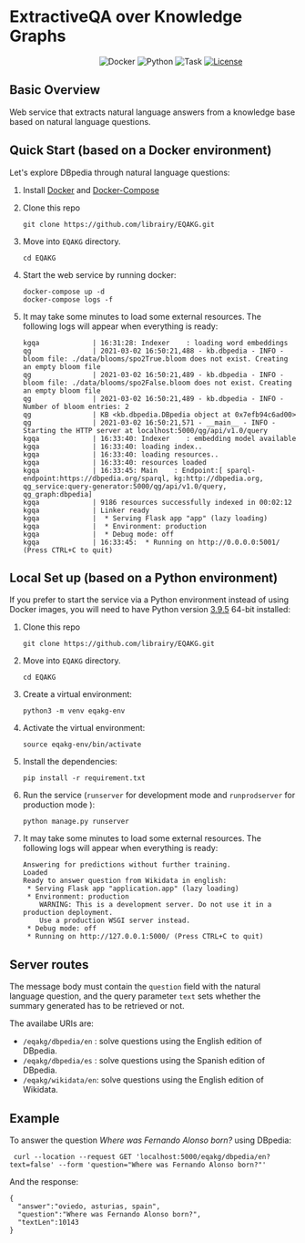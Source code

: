 # ExtractiveQA over Knowledge Graphs


&nbsp;&nbsp;&nbsp;&nbsp;&nbsp;&nbsp;&nbsp;&nbsp;&nbsp;&nbsp;&nbsp;&nbsp;&nbsp;&nbsp;&nbsp;&nbsp;&nbsp;&nbsp;&nbsp;&nbsp;&nbsp;&nbsp;&nbsp;&nbsp;&nbsp;&nbsp;&nbsp;&nbsp;&nbsp;&nbsp;&nbsp;&nbsp;&nbsp;&nbsp;&nbsp;&nbsp;&nbsp;&nbsp;&nbsp;
![Docker](https://img.shields.io/badge/docker-v20.10.2+-blue.svg)
![Python](https://img.shields.io/badge/python-v3.9+-blue.svg)
![Task](https://img.shields.io/badge/task-EQAKG-green.svg)
[![License](https://img.shields.io/badge/license-Apache2-blue.svg)](https://www.apache.org/licenses/LICENSE-2.0)

## Basic Overview

Web service that extracts natural language answers from a knowledge base based on natural language questions. 

## Quick Start (based on a Docker environment)

Let's explore DBpedia through natural language questions:

1. Install [Docker](https://docs.docker.com/install/) and [Docker-Compose](https://docs.docker.com/compose/install/)
1. Clone this repo

	```
	git clone https://github.com/librairy/EQAKG.git
	```
1. Move into `EQAKG` directory.
    ```
	cd EQAKG
	```
1. Start the web service by running docker:
    ````
    docker-compose up -d
    docker-compose logs -f
    ````
1.  It may take some minutes to load some external resources. The following logs will appear when everything is ready:

    ````
    kgqa             | 16:31:28: Indexer    : loading word embeddings
    qg               | 2021-03-02 16:50:21,488 - kb.dbpedia - INFO - bloom file: ./data/blooms/spo2True.bloom does not exist. Creating an empty bloom file
    qg               | 2021-03-02 16:50:21,489 - kb.dbpedia - INFO - bloom file: ./data/blooms/spo2False.bloom does not exist. Creating an empty bloom file
    qg               | 2021-03-02 16:50:21,489 - kb.dbpedia - INFO - Number of bloom entries: 2
    qg               | KB <kb.dbpedia.DBpedia object at 0x7efb94c6ad00>
    qg               | 2021-03-02 16:50:21,571 - __main__ - INFO - Starting the HTTP server at localhost:5000/qg/api/v1.0/query
    kgqa             | 16:33:40: Indexer    : embedding model available
    kgqa             | 16:33:40: loading index..
    kgqa             | 16:33:40: loading resources..
    kgqa             | 16:33:40: resources loaded
    kgqa             | 16:33:45: Main    : Endpoint:[ sparql-endpoint:https://dbpedia.org/sparql, kg:http://dbpedia.org, qg_service:query-generator:5000/qg/api/v1.0/query, qg_graph:dbpedia]
    kgqa             | 9186 resources successfully indexed in 00:02:12
    kgqa             | Linker ready
    kgqa             |  * Serving Flask app "app" (lazy loading)
    kgqa             |  * Environment: production
    kgqa             |  * Debug mode: off
    kgqa             | 16:33:45:  * Running on http://0.0.0.0:5001/ (Press CTRL+C to quit)
    ````


## Local Set up (based on a Python environment)

If you prefer to start the service via a Python environment instead of using Docker images, you will need to have Python version [3.9.5](https://www.python.org/downloads/release/python-395/) 64-bit installed: 

1. Clone this repo

	```
	git clone https://github.com/librairy/EQAKG.git
	```
1. Move into `EQAKG` directory.
    ```
	cd EQAKG
	```
1. Create a virtual environment:
    ```
    python3 -m venv eqakg-env
    ```
1. Activate the virtual environment:
    ```
    source eqakg-env/bin/activate
    ```    
1. Install the dependencies:
    ```
    pip install -r requirement.txt
    ```
1. Run the service (`runserver` for development mode and `runprodserver` for production mode ):
    ```
    python manage.py runserver
    ```
1.  It may take some minutes to load some external resources. The following logs will appear when everything is ready:

    ```
    Answering for predictions without further training.
    Loaded
    Ready to answer question from Wikidata in english:
     * Serving Flask app "application.app" (lazy loading)
     * Environment: production
        WARNING: This is a development server. Do not use it in a production deployment.
        Use a production WSGI server instead.
     * Debug mode: off
     * Running on http://127.0.0.1:5000/ (Press CTRL+C to quit)
    ```

## Server routes

The message body must contain the `question` field with the natural language question, and the query parameter `text` sets whether the summary generated has to be retrieved or not.

The availabe URIs are:
- `/eqakg/dbpedia/en` : solve questions using the English edition of DBpedia.
- `/eqakg/dbpedia/es` : solve questions using the Spanish edition of DBpedia.
- `/eqakg/wikidata/en`: solve questions using the English edition of Wikidata.


## Example

To answer the question *Where was Fernando Alonso born?* using DBpedia:

   ```
    curl --location --request GET 'localhost:5000/eqakg/dbpedia/en?text=false' --form 'question="Where was Fernando Alonso born?"'
   ```

And the response:

   ```
   {
     "answer":"oviedo, asturias, spain",
     "question":"Where was Fernando Alonso born?",
     "textLen":10143
   }
   ```


